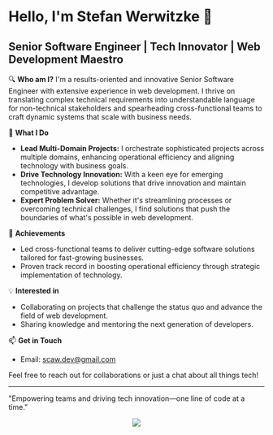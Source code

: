 # Hello, I'm Stefan Werwitzke 👋

## Senior Software Engineer | Tech Innovator | Web Development Maestro

🔍 **Who am I?**
I'm a results-oriented and innovative Senior Software Engineer with extensive experience in web development. I thrive on translating complex technical requirements into understandable language for non-technical stakeholders and spearheading cross-functional teams to craft dynamic systems that scale with business needs.

🚀 **What I Do**
- **Lead Multi-Domain Projects:** I orchestrate sophisticated projects across multiple domains, enhancing operational efficiency and aligning technology with business goals.
- **Drive Technology Innovation:** With a keen eye for emerging technologies, I develop solutions that drive innovation and maintain competitive advantage.
- **Expert Problem Solver:** Whether it's streamlining processes or overcoming technical challenges, I find solutions that push the boundaries of what's possible in web development.

🌟 **Achievements**
- Led cross-functional teams to deliver cutting-edge software solutions tailored for fast-growing businesses.
- Proven track record in boosting operational efficiency through strategic implementation of technology.

💡 **Interested in**
- Collaborating on projects that challenge the status quo and advance the field of web development.
- Sharing knowledge and mentoring the next generation of developers.

📫 **Get in Touch**
- Email: [scaw.dev@gmail.com](mailto:scaw.dev@gmail.com)

Feel free to reach out for collaborations or just a chat about all things tech!

---
"Empowering teams and driving tech innovation—one line of code at a time."

<p align=center>
  <a href="https://skillicons.dev">
    <img src="https://skillicons.dev/icons?i=typescript,nextjs,nodejs,react,tailwind,nestjs,supabase,rust,rxjs,elysia,prisma,graphql,postgresql,redis,firebase,docker,cloudflare,aws,gcp,tauri" />
  </a>
</p>

<!--
**StefanWerW/StefanWerW** is a ✨ _special_ ✨ repository because its `README.md` (this file) appears on your GitHub profile.

Here are some ideas to get you started:

- 🔭 I’m currently working on ...
- 🌱 I’m currently learning ...
- 👯 I’m looking to collaborate on ...
- 🤔 I’m looking for help with ...
- 💬 Ask me about ...
- 📫 How to reach me: ...
- 😄 Pronouns: ...
- ⚡ Fun fact: ...
-->

